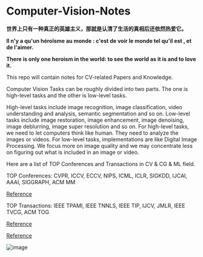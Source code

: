 # Computer-Vision-Notes

**世界上只有一种真正的英雄主义，那就是认清了生活的真相后还依然热爱它。**  

**Il n'y a qu'un héroïsme au monde : c'est de voir le monde tel qu'il est , et de l'aimer.**

**There is only one heroism in the world: to see the world as it is and to love it.**


This repo will contain notes for CV-related Papers and Knowledge.

Computer Vision Tasks can be roughly divided into two parts. The one is high-level tasks and the other is low-level tasks. 

High-level tasks include image recognition, image classification, video understanding and analysis, semantic segmentation and so on. Low-level tasks include image restoration, image enhancement, image denoising, image deblurring, image super resolution and so on. For high-level tasks, we need to let computers think like human. They need to analyze the images or videos. For low-level tasks, implementations are like Digital Image Processing. We focus more on image quality and we may concentrate less on figuring out what is included in an image or video. 

Here are a list of TOP Conferences and Transactions in CV & CG & ML field.

TOP Conferences: CVPR, ICCV, ECCV, NIPS, ICML, ICLR, SIGKDD, IJCAI, AAAI, SIGGRAPH, ACM MM 

[Reference](http://webdocs.cs.ualberta.ca/~zaiane/htmldocs/ConfRanking.html)  

TOP Transactions: IEEE TPAMI, IEEE TNNLS, IEEE TIP, IJCV, JMLR, IEEE TVCG, ACM TOG 

[Reference](https://www.ccf.org.cn/Academic_Evaluation/AI/)    

[Reference](https://www.ccf.org.cn/Academic_Evaluation/CGAndMT/)

<!--http://latex.codecogs.com/svg.latex?  ![](http://latex.codecogs.com/svg.latex?\\frac{1}{1+sin(x)}) 这是我们的公式 -->

![image](https://user-images.githubusercontent.com/36061421/118397737-12136300-b688-11eb-8f3b-2c53f6210959.png) 

